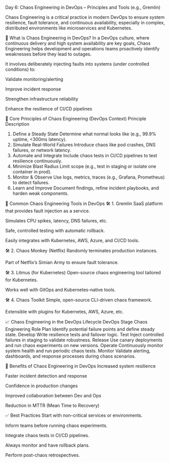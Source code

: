 Day 6: Chaos Engineering in DevOps – Principles and Tools (e.g., Gremlin)

Chaos Engineering is a critical practice in modern DevOps to ensure system resilience, fault tolerance, and continuous availability, especially in complex, distributed environments like microservices and Kubernetes.

🔧 What is Chaos Engineering in DevOps?
In a DevOps culture, where continuous delivery and high system availability are key goals, Chaos Engineering helps development and operations teams proactively identify weaknesses before they lead to outages.

It involves deliberately injecting faults into systems (under controlled conditions) to:

Validate monitoring/alerting

Improve incident response

Strengthen infrastructure reliability

Enhance the resilience of CI/CD pipelines

🔑 Core Principles of Chaos Engineering (DevOps Context)
Principle	Description
1. Define a Steady State	Determine what normal looks like (e.g., 99.9% uptime, <300ms latency).
2. Simulate Real-World Failures	Introduce chaos like pod crashes, DNS failures, or network latency.
3. Automate and Integrate	Include chaos tests in CI/CD pipelines to test resilience continuously.
4. Minimize Blast Radius	Limit scope (e.g., test in staging or isolate one container in prod).
5. Monitor & Observe	Use logs, metrics, traces (e.g., Grafana, Prometheus) to detect failures.
6. Learn and Improve	Document findings, refine incident playbooks, and harden weak components.

🔧 Common Chaos Engineering Tools in DevOps
🛠️ 1. Gremlin
SaaS platform that provides fault injection as a service.

Simulates CPU spikes, latency, DNS failures, etc.

Safe, controlled testing with automatic rollback.

Easily integrates with Kubernetes, AWS, Azure, and CI/CD tools.

🛠️ 2. Chaos Monkey (Netflix)
Randomly terminates production instances.

Part of Netflix’s Simian Army to ensure fault tolerance.

🛠️ 3. Litmus (for Kubernetes)
Open-source chaos engineering tool tailored for Kubernetes.

Works well with GitOps and Kubernetes-native tools.

🛠️ 4. Chaos Toolkit
Simple, open-source CLI-driven chaos framework.

Extensible with plugins for Kubernetes, AWS, Azure, etc.

📈 Chaos Engineering in the DevOps Lifecycle
DevOps Stage	Chaos Engineering Role
Plan	Identify potential failure points and define steady state.
Develop	Write resilience tests and failover logic.
Test	Inject controlled failures in staging to validate robustness.
Release	Use canary deployments and run chaos experiments on new versions.
Operate	Continuously monitor system health and run periodic chaos tests.
Monitor	Validate alerting, dashboards, and response processes during chaos scenarios.

🚀 Benefits of Chaos Engineering in DevOps
Increased system resilience

Faster incident detection and response

Confidence in production changes

Improved collaboration between Dev and Ops

Reduction in MTTR (Mean Time to Recovery)

✅ Best Practices
Start with non-critical services or environments.

Inform teams before running chaos experiments.

Integrate chaos tests in CI/CD pipelines.

Always monitor and have rollback plans.

Perform post-chaos retrospectives.